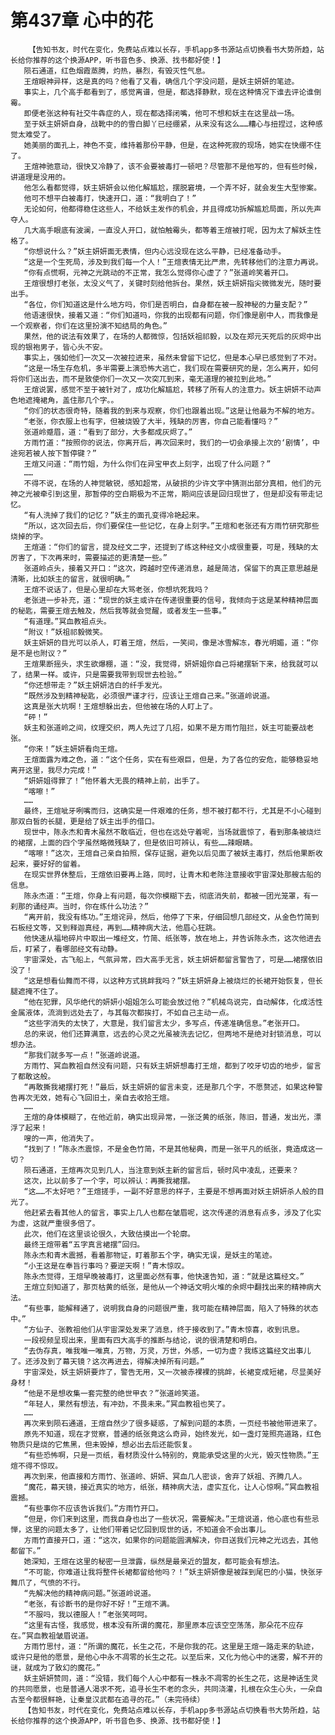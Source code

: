 # 第437章 心中的花
        【告知书友，时代在变化，免费站点难以长存，手机app多书源站点切换看书大势所趋，站长给你推荐的这个换源APP，听书音色多、换源、找书都好使！】
       陨石通道，红色烟霞蒸腾，灼热，暴烈，有毁灭性气息。
       王煊眼神异样，这是真的吗？他看了又看，确信几个字没问题，是妖主妍妍的笔迹。
       事实上，几个高手都看到了，感觉离谱，但是，都选择静默，现在这种情况下谁去评论谁倒霉。
       即便老张这种有社交牛犇症的人，现在都选择闭嘴，他可不想和妖主在这里战一场。
       至于妖主妍妍自身，战靴中的的雪白脚丫已经绷紧，从来没有这么……糟心与扭捏过，这种感觉太难受了。
       她美丽的面孔上，神色不变，维持着那份平静，但是，在这种死寂的现场，她实在快绷不住了。
       王煊神驰意动，很快又冷静了，该不会要被毒打一顿吧？尽管那不是他写的，但有些时候，讲道理是没用的。
       他怎么看都觉得，妖主妍妍会以他化解尴尬，摆脱窘境，一个弄不好，就会发生大型惨案。
       他可不想平白被毒打，快速开口，道：“我明白了！”
       无论如何，他都得稳住这些人，不给妖主发作的机会，并且得成功拆解尴尬局面，所以先声夺人。
       几大高手眼底有波澜，一直没人开口，就怕触霉头，都等着王煊被打呢，因为太了解妖主性格了。
       “你想说什么？”妖主妍妍面无表情，但内心远没现在这么平静，已经准备动手。
       “这是一个生死局，涉及到我们每一个人！”王煊表情无比严肃，先转移他们的注意力再说。
       “你有点慌啊，元神之光跳动的不正常，我怎么觉得你心虚了？”张道岭笑着开口。
       王煊很想打老张，太没义气了，关键时刻给他拆台。果然，妖主妍妍指尖微微发光，随时要出手。
       “各位，你们知道这是什么地方吗，你们是否明白，自身都在被一股神秘的力量支配？”
       他语速很快，接着又道：“你们知道吗，你我的出现都有问题，你们像是剧中人，而我像是一个观察者，你们在这里扮演不知结局的角色。”
       果然，他的说法有效果了，在场的人都微惊，包括妖祖祁毅，以及在郑元天死后的灰烬中出现的银袍男子，皆心头不安。
       事实上，强如他们一次又一次被拉进来，虽然未曾留下记忆，但是本心早已感觉到了不对。
       “这是一场生存危机，多半需要上演恐怖大逃亡，我们现在需要研究的是，怎么离开，如何将你们送出去，而不是致使你们一次又一次突兀到来，毫无道理的被拉到此地。”
       王煊说罢，感觉不至于被针对了，成功化解尴尬，转移了所有人的注意力。妖主妍妍不动声色地遮掩裙角，盖住那几个字。。
       “你们的状态很奇特，随着我的到来与观察，你们也跟着出现。”这是让他最为不解的地方。
       “老张，你衣服上也有字，但被烧毁了大半，残缺的厉害，你自己能看懂吗？”
       张道岭蹙眉，道：“看到了部分，大多都成灰烬了。”
       方雨竹道：“按照你的说法，你离开后，再次回来时，我们的一切会承接上次的‘剧情’，中途宛若被人按下暂停键？”
       王煊又问道：“雨竹姐，为什么你们在异宝甲衣上刻字，出现了什么问题？”
       ……
       不得不说，在场的人神觉敏锐，感知超常，从破损的少许文字中猜测出部分真相，他们的元神之光被牵引到这里，那暂停的空白期极为不正常，期间应该是回归现世了，但是却没有带走记忆。
       “有人洗掉了我们的记忆？”妖主的面孔变得冷艳起来。
       “所以，这次回去后，你们要保住一些记忆，在身上刻字。”王煊和老张还有方雨竹研究那些烧掉的字。
       王煊道：“你们的留言，提及经文二字，还提到了练这种经文小成很重要，可是，残缺的太厉害了，下次再来时，需要描述的更清楚一些。”
       张道岭点头，接着又开口：“这次，跨越时空传递消息，越是简洁，保留下的真正意思越是清晰，比如妖主的留言，就很明确。”
       王煊不说话了，但是心里却在大骂老张，你想坑死我吗？
       老张进一步补充，道：“现世的妖主或许在传递很重要的信号，我倾向于这是某种精神层面的秘匙，需要王煊去触及，然后我等就会觉醒，或者发生一些事。”
       “有道理。”冥血教祖点头。
       “附议！”妖祖祁毅微笑。
       妖主妍妍的目光可以杀人，盯着王煊，然后，一笑间，像是冰雪解冻，春光明媚，道：“你是不是也附议？”
       王煊果断摇头，求生欲爆棚，道：“没，我觉得，妍妍姐你自己将裙摆斩下来，给我就可以了，结果一样。或许，只是需要我带到现世去检验。”
       “你还想带走？”妖主妍妍洁白的纤手发光。
       “既然涉及到精神秘匙，必须很严谨才行，应该让王煊自己来。”张道岭说道。
       这真是张大坑啊！王煊想躲出去，但他被在场的人盯上了。
       “砰！”
       妖主和张道岭之间，纹理交织，两人先过了几招，如果不是方雨竹阻拦，妖主可能要战老张。
       “你来！”妖主妍妍看向王煊。
       王煊面露为难之色，道：“这个任务，实在有些艰巨，但是，为了各位的安危，能够稳妥地离开这里，我尽力完成！”
       “妍妍姐得罪了！”他怀着大无畏的精神上前，出手了。
       “喀嚓！”
       ……
       最终，王煊呲牙咧嘴而归，这确实是一件艰难的任务，想不被打都不行，尤其是不小心碰到那双白皙的长腿，更是给了妖主出手的借口。
       现世中，陈永杰和青木虽然不敢临近，但也在远处守着呢，当场就震惊了，看到那条被烧烂的裙摆，上面的四个字虽然略微残缺了，但是依旧可辨认，有些……辣眼睛。
       “喀嚓！”这次，王煊自己亲自拍照，保存证据，避免以后见面了被妖主毒打，然后他果断收起来，要好好的留着。
       在现实世界休整后，王煊依旧要再上路，同时，让青木和老陈注意接收宇宙深处那艘古船的信息。
       陈永杰道：“王煊，你身上有问题，每次你模糊下去，彻底消失前，都被一团光笼罩，有一刹那的诵经声。当时，你在练什么功法？”
       “离开前，我没有练功。”王煊诧异，然后，他停了下来，仔细回想几部经文，从金色竹简到石板经文等，又到释迦真经，再到……精神病大法，他眉心狂跳。
       他快速从福地碎片中取出一堆经文，竹简、纸张等，放在地上，并告诉陈永杰，这次他进去后，盯紧了，看哪部经文有动静。
       宇宙深处，古飞船上，气氛异常，四大高手无言，妖主妍妍都留言警告了，可是……裙摆依旧没了！
       “这是想看仙舞而不得，以这种方式挑衅我吗？”妖主妍妍身上被烧烂的长裙开始恢复，但长腿遮掩不住了。
       “他在犯罪，风华绝代的妍妍小姐姐怎么可能会放过他？”机械鸟说完，自动解体，化成活性金属液体，流淌到远处去了，与其每次都挨打，不如自己主动一点。
       “这些字消失的太快了，大意是，我们留言太少，多写点，传递准确信息。”老张开口。
       总的来说，他们还算满意，远去的心灵之光虽被洗去记忆，但两地不是绝对封锁消息，可以想办法。
       “那我们就多写一点！”张道岭说道。
       方雨竹、冥血教祖自然没有问题，只有妖主妍妍想毒打王煊，都到了咬牙切齿的地步，留言了都敢这般。
       “再敢撕我裙摆打死！”最后，妖主妍妍的留言未变，还是那几个字，不愿赘述，如果这种警告再次无效，她有心飞回旧土，亲自去收拾王煊。
       ……
       王煊的身体模糊了，在他近前，确实出现异常，一张泛黄的纸张，陈旧，普通，发出光，漂浮了起来！
       嗖的一声，他消失了。
       “找到了！”陈永杰震惊，不是金色竹简，不是其他秘典，而是一张平凡的纸张，竟造成这一切？
       陨石通道，王煊再次见到几人，当注意到妖主新的留言后，顿时风中凌乱，还要来？
       这次，比以前多了一个字，可以辨认：再撕我裙摆。
       “这……不太好吧？”王煊搓手，一副不好意思的样子，主要是不想再面对妖主妍妍杀人般的目光了。
       他赶紧去看其他人的留言，事实上几人也都在皱眉呢，这次传递的消息有点多，涉及了化实为虚，这就严重很多倍了。
       此次，他们在这里谈论很久，大致估摸出一个轮廓。
       最终王煊带着“五字真言裙摆”回归。
       陈永杰和青木震撼，看着那物证，盯着那五个字，确实无误，是妖主的笔迹。
       “小王这是在奉旨行事吗？要逆天啊！”青木惊叹。
       陈永杰觉得，王煊早晚被毒打，这里面必然有事，他快速告知，道：“就是这篇经文。”
       王煊立刻知道了，那页枯黄的纸张，是他从一个神话文明火堆的余烬中翻找出来的精神病大法。
       “有些事，能解释通了，说明我自身的问题很严重，我可能在精神层面，陷入了特殊的状态中。”
       “方仙子、张教祖他们从宇宙深处发来了消息，终于接收到了。”青木惊喜，收到讯息。
       一段视频呈现出来，里面有四大高手的推断与结论，说的很清楚和明白。
       “去伪存真，唯我唯一唯真，万物，万灵，万世，外感，一切为虚？我练这篇经文出事儿了。还涉及到了幕天镜？这次再进去，得解决掉所有问题。”
       宇宙深处，妖主妍妍要炸了，警告无用，又一次被赤裸裸的挑衅，长裙变成短裙，尽显美好身材！
       “他是不是想收集一套完整的绝世甲衣？”张道岭笑道。
       “年轻人，果然有想法，有冲劲，不畏未来。”冥血教祖也笑了。
       ……
       再次来到陨石通道，王煊自然少了很多疑惑，了解到问题的本质，一页经书被他带进来了。
       原先不知道，现在才觉察，普通的纸张竟这么奇异，始终发光，如一盏灯笼照亮道路，红色物质只是烧的它焦黑，但未毁掉，想必出去后还能恢复。
       “有些恐怖啊，只是一页纸，看材质没什么特别的，竟能承受这里的火光，毁灭性物质。”王煊不得不惊叹。
       再次到来，他直接和方雨竹、张道岭、妍妍、冥血几人密谈，舍弃了妖祖、齐腾几人。
       “魔花，幕天镜，接近真实的地方，纸张，精神病大法，虚实互化，让人心惊啊。”冥血教祖震撼。
       “有些事你不应该告诉我们。”方雨竹开口。
       “但是，你们来到这里，而我自身也出了一些状况，需要解决。”王煊说道，他心底也有些忌惮，这里的问题太多了，让他们带着记忆回到现世的话，不知道会不会出事儿。
       方雨竹直接开口，道：“这次，如果你的问题能圆满解决，你目送我们元神之光远去，其他都留下。”
       她深知，王煊在这里的秘密一旦泄露，纵然是最亲近的盟友，都可能会有想法。
       “不可能，你难道让我将整件长裙都留给他吗？！”妖主妍妍像是被踩到尾巴的小猫，快张牙舞爪了，气愤的不行。
       “先解决他的精神病问题。”张道岭说道。
       “老张，有诊断书的是你好不好！”王煊不满。
       “不服吗，我以德服人！”老张笑呵呵。
       “这里有古怪，我感觉，根本没有所谓的魔花，那里原本应该空空荡荡，那朵花不应存在。”冥血教祖皱眉说道。
       方雨竹思忖，道：“所谓的魔花，长生之花，不是你我的花。这里是王煊一路走来的轨迹，或许只是他的愿景，是他心中永不凋零的长生之花。以至后来，又化为他心中的迷雾，解不开的谜，就成为了致幻的魔花。”
       妖主妍妍赞同，道：“没错，我们每个人心中都有一株永不凋零的长生之花，这是神话生灵的共同愿景，也是普通人渴求不死，追寻长生不老的念头，共同浇灌，扎根在众生心头，一朵自古至今都很鲜艳，让秦皇汉武都在追寻的花。”（未完待续）
       【告知书友，时代在变化，免费站点难以长存，手机app多书源站点切换看书大势所趋，站长给你推荐的这个换源APP，听书音色多、换源、找书都好使！】